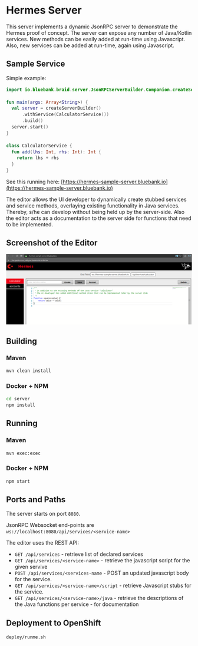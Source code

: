 # Hermes Server

This server implements a dynamic JsonRPC server to demonstrate the Hermes proof of concept.
The server can expose any number of Java/Kotlin services. 
New methods can be easily added at run-time using Javascript.
Also, new services can be added at run-time, again using Javascript.

## Sample Service

Simple example:

```kotlin
import io.bluebank.braid.server.JsonRPCServerBuilder.Companion.createServerBuilder

fun main(args: Array<String>) {
  val server = createServerBuilder()
      .withService(CalculatorService())
      .build()
  server.start()
}

class CalculatorService {
  fun add(lhs: Int, rhs: Int): Int {
    return lhs + rhs
  }
}
```

See this running here: [https://hermes-sample-server.bluebank.io](https://hermes-sample-server.bluebank.io)

The editor allows the UI developer to dynamically create stubbed services and service methods, overlaying existing functionality in Java services. 
Thereby, s/he can develop without being held up by the server-side.
Also the editor acts as a documentation to the server side for functions that need to be implemented.

## Screenshot of the Editor
![screenshot](docs/screenshot.png)

## Building

### Maven

```bash
mvn clean install
```

### Docker + NPM

```bash
cd server
npm install
```

## Running

### Maven

```bash
mvn exec:exec
```

### Docker + NPM

```bash
npm start
```

## Ports and Paths

The server starts on port `8080`.

JsonRPC Websocket end-points are `ws://localhost:8080/api/services/<service-name>`

The editor uses the REST API:

* `GET /api/services` - retrieve list of declared services
* `GET /api/services/<service-name>` - retrieve the javascript script for the given servive
* `POST /api/services/<services-name` - POST an updated javascript body for the service.
* `GET /api/services/<service-name>/script` - retrieve Javascript stubs for the service.
* `GET /api/services/<service-name>/java` - retrieve the descriptions of the Java functions per service - for documentation

## Deployment to OpenShift

```bash
deploy/runme.sh
```
